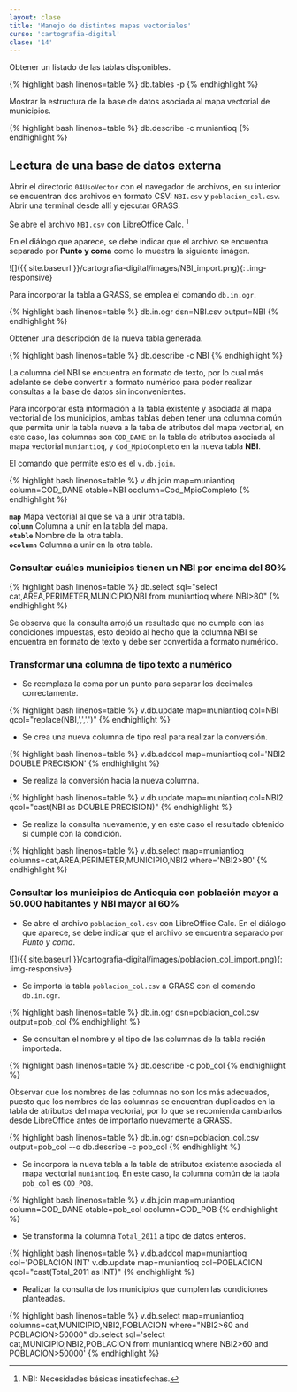 ```yaml
---
layout: clase
title: 'Manejo de distintos mapas vectoriales'
curso: 'cartografia-digital'
clase: '14'
---
```


Obtener un listado de las tablas disponibles.

{% highlight bash linenos=table %}
db.tables -p
{% endhighlight %}

Mostrar la estructura de la base de datos asociada al mapa vectorial de municipios.

{% highlight bash linenos=table %}
db.describe -c muniantioq
{% endhighlight %}

Lectura de una base de datos externa
------------------------------------

Abrir el directorio `04UsoVector` con el navegador de archivos, en su interior se encuentran dos archivos en formato CSV: `NBI.csv` y `poblacion_col.csv`. Abrir una terminal desde allí y ejecutar GRASS.

Se abre el archivo `NBI.csv` con LibreOffice Calc. [^1]

En el diálogo que aparece, se debe indicar que el archivo se encuentra separado por **Punto y coma** como lo muestra la siguiente imágen.

![]({{ site.baseurl }}/cartografia-digital/images/NBI_import.png){: .img-responsive}

Para incorporar la tabla a GRASS, se emplea el comando `db.in.ogr`.

{% highlight bash linenos=table %}
db.in.ogr dsn=NBI.csv output=NBI
{% endhighlight %}

Obtener una descripción de la nueva tabla generada.

{% highlight bash linenos=table %}
db.describe -c NBI
{% endhighlight %}

La columna del NBI se encuentra en formato de texto, por lo cual más adelante se debe convertir a formato numérico para poder realizar consultas a la base de datos sin inconvenientes.

Para incorporar esta información a la tabla existente y asociada al mapa vectorial de los municipios, ambas tablas deben tener una columna común que permita unir la tabla nueva a la taba de atributos del mapa vectorial, en este caso, las columnas son `COD_DANE` en la tabla de atributos asociada al mapa vectorial `muniantioq`, y `Cod_MpioCompleto` en la nueva tabla **NBI**.

El comando que permite esto es el `v.db.join`.

{% highlight bash linenos=table %}
v.db.join map=muniantioq column=COD_DANE otable=NBI ocolumn=Cod_MpioCompleto
{% endhighlight %}

**`map`** Mapa vectorial al que se va a unir otra tabla.  
**`column`** Columna a unir en la tabla del mapa.  
**`otable`** Nombre de la otra tabla.  
**`ocolumn`** Columna a unir en la otra tabla.  

### Consultar cuáles municipios tienen un NBI por encima del 80%

{% highlight bash linenos=table %}
db.select sql="select cat,AREA,PERIMETER,MUNICIPIO,NBI from muniantioq where NBI>80"
{% endhighlight %}

Se observa que la consulta arrojó un resultado que no cumple con las condiciones impuestas, esto debido al hecho que la columna NBI se encuentra en formato de texto y debe ser convertida a formato numérico.

### Transformar una columna de tipo texto a numérico

- Se reemplaza la coma por un punto para separar los decimales correctamente.

{% highlight bash linenos=table %}
v.db.update map=muniantioq col=NBI qcol="replace(NBI,',','.')"
{% endhighlight %}

- Se crea una nueva columna de tipo real para realizar la conversión.

{% highlight bash linenos=table %}
v.db.addcol map=muniantioq col='NBI2 DOUBLE PRECISION'
{% endhighlight %}

- Se realiza la conversión hacia la nueva columna.

{% highlight bash linenos=table %}
v.db.update map=muniantioq col=NBI2 qcol="cast(NBI as DOUBLE PRECISION)"
{% endhighlight %}

- Se realiza la consulta nuevamente, y en este caso el resultado obtenido si cumple con la condición.

{% highlight bash linenos=table %}
v.db.select map=muniantioq columns=cat,AREA,PERIMETER,MUNICIPIO,NBI2 where='NBI2>80'
{% endhighlight %}

### Consultar los municipios de Antioquia con población mayor a 50.000 habitantes y NBI mayor al 60%

- Se abre el archivo `poblacion_col.csv` con LibreOffice Calc. En el diálogo que aparece, se debe indicar que el archivo se encuentra separado por *Punto y coma*.

![]({{ site.baseurl }}/cartografia-digital/images/poblacion_col_import.png){: .img-responsive}

- Se importa la tabla `poblacion_col.csv` a GRASS con el comando `db.in.ogr`.

{% highlight bash linenos=table %}
db.in.ogr dsn=poblacion_col.csv output=pob_col
{% endhighlight %}

- Se consultan el nombre y el tipo de las columnas de la tabla recién importada.

{% highlight bash linenos=table %}
db.describe -c pob_col
{% endhighlight %}

Observar que los nombres de las columnas no son los más adecuados, puesto que los nombres de las columnas se encuentran duplicados en la tabla de atributos del mapa vectorial, por lo que se recomienda cambiarlos desde LibreOffice antes de importarlo nuevamente a GRASS.

{% highlight bash linenos=table %}
db.in.ogr dsn=poblacion_col.csv output=pob_col --o
db.describe -c pob_col
{% endhighlight %}

- Se incorpora la nueva tabla a la tabla de atributos existente asociada al mapa vectorial `muniantioq`. En este caso, la columna común de la tabla `pob_col` es `COD_POB`.

{% highlight bash linenos=table %}
v.db.join map=muniantioq column=COD_DANE otable=pob_col ocolumn=COD_POB
{% endhighlight %}

- Se transforma la columna `Total_2011` a tipo de datos enteros.

{% highlight bash linenos=table %}
v.db.addcol map=muniantioq col='POBLACION INT'
v.db.update map=muniantioq col=POBLACION qcol="cast(Total_2011 as INT)"
{% endhighlight %}

- Realizar la consulta de los municipios que cumplen las condiciones planteadas.

{% highlight bash linenos=table %}
v.db.select map=muniantioq columns=cat,MUNICIPIO,NBI2,POBLACION where="NBI2>60 and POBLACION>50000"
db.select sql='select cat,MUNICIPIO,NBI2,POBLACION from muniantioq where NBI2>60 and POBLACION>50000'
{% endhighlight %}

[^1]: NBI: Necesidades básicas insatisfechas.
